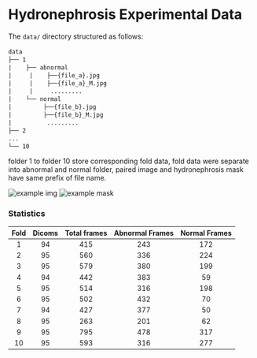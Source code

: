 # Hydronephrosis Experimental Data

The `data/` directory structured as follows:

```
data
├── 1
|    ├── abnormal
|     |    ├──{file_a}.jpg
|     |    ├──{file_a}_M.jpg
|     |     .........
|    └── normal
|         ├──{file_b}.jpg
|         ├──{file_b}_M.jpg
|          .........
├── 2
...
└── 10
```
folder 1 to folder 10 store corresponding fold data,
fold data were separate into abnormal and normal folder,
paired image and hydronephrosis mask have same prefix of file name.

![example img](data\5\abnormal\_dicoms_abnormal_20201027_S0000002_US000001_000.jpg)
![example mask](data\5\abnormal\_dicoms_abnormal_20201027_S0000002_US000001_000_M.jpg)

### Statistics

| Fold         | Dicoms  | Total frames | Abnormal Frames | Normal Frames |
| :----:             | :----:    |:----:   |:----:   |:----:   |
| 1          |94  |   415 | 243 | 172
| 2          |95  |   560 | 336 | 224
| 3          |95  |   579 |380 |199
| 4          |94  |   442|383 |59
| 5          |95  |   514 |316 |198
| 6          |95  |   502 |432 |70
| 7          |94  |   427 |377 |50
| 8          |95  |   263 |201 |62
| 9          |95  |   795 |478 |317
| 10        |95  |   593 |316 |277



